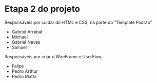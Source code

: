 # Etapa 2 do projeto
 Responsáveis por cuidar do HTML e CSS, na parte do "Template Padrão"  <br> 
* Gabriel Arrabal 
* Michael 
* Gabriel Neves
* Samuel <br> 

Responsáveis por criar o WireFrame e UserFlow <br> 
* Felipe 
* Pedro Arthur 
* Pedro Matta 



